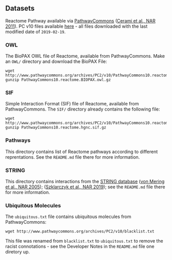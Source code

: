 
## Datasets

Reactome Pathway available via [PathwayCommons](http://www.pathwaycommons.org/) ([Cerami et al., NAR 2011](http://nar.oxfordjournals.org/content/early/2010/11/10/nar.gkq1039.abstract)).  PC v10 files available [here](http://www.pathwaycommons.org/archives/PC2/v10/) - all files downloaded with the last modified date of `2019-02-19`.

### OWL

The BioPAX OWL file of Reactome, available from PathwayCommons. Make an `OWL/` directory and download the BioPAX File:

```
wget http://www.pathwaycommons.org/archives/PC2/v10/PathwayCommons10.reactome.BIOPAX.owl.gz
gunzip PathwayCommons10.reactome.BIOPAX.owl.gz
```

### SIF

Simple Interaction Format (SIF) file of Reactome, available from PathwayCommons. The `SIF/` directory already contains the following file:

```
wget http://www.pathwaycommons.org/archives/PC2/v10/PathwayCommons10.reactome.hgnc.sif.gz
gunzip PathwayCommons10.reactome.hgnc.sif.gz
```

### Pathways

This directory contains list of Reactome pathways according to different reprentations. See the `README.md` file there for more information.

### STRING

This directory contains interactions from the [STRING database](https://string-db.org/) ([von Mering et al., NAR 2005](https://www.ncbi.nlm.nih.gov/pubmed/15608232)); ([Szklarczyk et al., NAR 2019](https://www.ncbi.nlm.nih.gov/pubmed/30476243)); see the `README.md` file there for more information.

### Ubiquitous Molecules

The `ubiquitous.txt` file contains ubiquitous molecules from PathwayCommons:

```
wget http://www.pathwaycommons.org/archives/PC2/v10/blacklist.txt
```

This file was renamed from `blacklist.txt` to `ubiquitous.txt` to remove the racist connotations - see the Developer Notes in the `README.md` file one diretory up.

